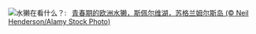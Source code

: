 ![](https://www.bing.com/th?id=OHR.MullOtter_ZH-CN9691813587_UHD.jpg&w=1000)水獭在看什么？:&nbsp;&ensp;[青春期的欧洲水獭，斯佩尔维湖，苏格兰姆尔斯岛 (© Neil Henderson/Alamy Stock Photo)](https://www.bing.com/th?id=OHR.MullOtter_ZH-CN9691813587_UHD.jpg)
<br><br/>
